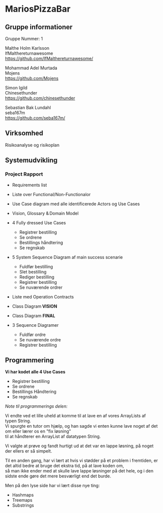 <h1> MariosPizzaBar </h1>

<h2> Gruppe informationer </h2>

Gruppe Nummer: 1

Malthe Holm Karlsson <br>
IfMalthereturnawesome <br>
https://github.com/IfMalthereturnawesome/

Mohammad Adel Murtada  <br>
Mojens <br>
https://github.com/Mojens


Simon Igild <br>
Chinesethunder <br>
https://github.com/chinesethunder

Sebastian Bak Lundahl <br>
seba167m <br>
https://github.com/seba167m/

<h2> Virksomhed </h2>

Risikoanalyse og risikoplan


<h2> Systemudvikling  </h2>

<h3> Project Rapport </h3>

* Requirements list   

* Liste over Functional/Non-Functionalor

* Use Case diagram med alle identificerede Actors og Use Cases  

* Vision, Glossary & Domain Model   

* 4 Fully dressed Use Cases
   - Registrer bestilling
   - Se ordrene
   - Bestillings håndtering
   - Se regnskab
   
* 5 System Sequence Diagram af main success scenarie 
   - Fuldfør bestilling
   - Slet bestilling
   - Rediger bestilling
   - Registrer bestilling
   - Se nuværende ordrer
   
* Liste med Operation Contracts  

* Class Diagram **VISION**

* Class Diagram **FINAL**

* 3 Sequence Diagramer 
   - Fuldfør ordre
   - Se nuværende ordre
   - Registrer bestilling

<h2> Programmering  </h2>

**Vi har kodet alle 4 Use Cases**
   - Registrer bestilling
   - Se ordrene
   - Bestillings Håndtering
   - Se regnskab

*Note til programmerings delen:*

Vi endte ved et lille uheld at komme til at lave en af vores ArrayLists af typen String. </br>
Vi spurgte en tutor om hjælp, og han sagde vi enten kunne lave noget af det om eller lærer os en "fix løsning" </br>
til at håndterer en ArrayList af datatypen String.

Vi valgte at prøve og fandt hurtigt ud at det var en lappe løsning, på noget der ellers er så simpelt. </br>

Til en anden gang, har vi lært at hvis vi stødder på et problem i fremtiden, er det altid bedre at bruge det ekstra tid, på at lave koden om, </br>
så man ikke ender med at skulle lave lappe løsninger på det hele, og i den sidste ende gøre det mere besværligt end det burde.

Men på den lyse side har vi lært disse nye ting:
* Hashmaps
* Treemaps
* Substrings

